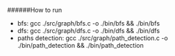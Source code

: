 
######How to run

- bfs: gcc ./src/graph/bfs.c -o ./bin/bfs && ./bin/bfs
- dfs: gcc ./src/graph/dfs.c -o ./bin/dfs && ./bin/dfs 
- paths detection: gcc ./src/graph/path_detection.c -o ./bin/path_detection && ./bin/path_detection